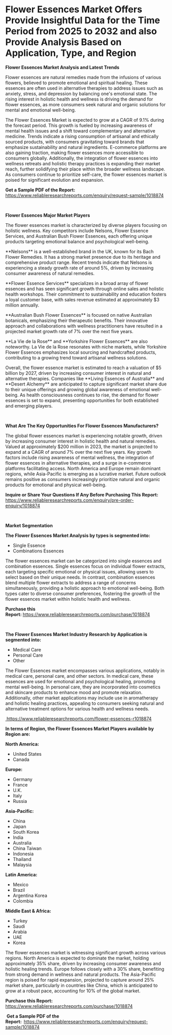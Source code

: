 <p><h1>Flower Essences Market Offers Provide Insightful Data for the Time Period from 2025 to 2032 and also Provide Analysis Based on Application, Type, and Region</h1></p><p><strong>Flower Essences Market Analysis and Latest Trends</strong></p>
<p><p>Flower essences are natural remedies made from the infusions of various flowers, believed to promote emotional and spiritual healing. These essences are often used in alternative therapies to address issues such as anxiety, stress, and depression by balancing one's emotional state. The rising interest in holistic health and wellness is driving the demand for flower essences, as more consumers seek natural and organic solutions for mental and emotional well-being.</p><p>The Flower Essences Market is expected to grow at a CAGR of 9.1% during the forecast period. This growth is fueled by increasing awareness of mental health issues and a shift toward complementary and alternative medicine. Trends indicate a rising consumption of artisanal and ethically sourced products, with consumers gravitating toward brands that emphasize sustainability and natural ingredients. E-commerce platforms are also gaining traction, making flower essences more accessible to consumers globally. Additionally, the integration of flower essences into wellness retreats and holistic therapy practices is expanding their market reach, further solidifying their place within the broader wellness landscape. As consumers continue to prioritize self-care, the flower essences market is poised for significant evolution and expansion.</p></p>
<p><strong>Get a Sample PDF of the Report:&nbsp;</strong> <a href="https://www.reliableresearchreports.com/enquiry/request-sample/1018874?utm_campaign=2883&utm_medium=2&utm_source=Github&utm_content=ia&utm_term=19042025&utm_id=flower-essences">https://www.reliableresearchreports.com/enquiry/request-sample/1018874</a></p>
<p>&nbsp;</p>
<p><strong>Flower Essences Major Market Players</strong></p>
<p><p>The flower essences market is characterized by diverse players focusing on holistic wellness. Key competitors include Nelsons, Flower Essence Services, and Australian Bush Flower Essences, each offering unique products targeting emotional balance and psychological well-being.</p><p>**Nelsons** is a well-established brand in the UK, known for its Bach Flower Remedies. It has a strong market presence due to its heritage and comprehensive product range. Recent trends indicate that Nelsons is experiencing a steady growth rate of around 5%, driven by increasing consumer awareness of natural remedies.</p><p>**Flower Essence Services** specializes in a broad array of flower essences and has seen significant growth through online sales and holistic health workshops. Their commitment to sustainability and education fosters a loyal customer base, with sales revenue estimated at approximately $3 million annually. </p><p>**Australian Bush Flower Essences** is focused on native Australian botanicals, emphasizing their therapeutic benefits. Their innovative approach and collaborations with wellness practitioners have resulted in a projected market growth rate of 7% over the next five years.</p><p>**La Vie de la Rose** and **Yorkshire Flower Essences** are also noteworthy. La Vie de la Rose resonates with niche markets, while Yorkshire Flower Essences emphasizes local sourcing and handcrafted products, contributing to a growing trend toward artisanal wellness solutions.</p><p>Overall, the flower essence market is estimated to reach a valuation of $5 billion by 2027, driven by increasing consumer interest in natural and alternative therapies. Companies like **Living Essences of Australia** and **Desert Alchemy** are anticipated to capture significant market share due to their unique offerings and growing global awareness of emotional well-being. As health consciousness continues to rise, the demand for flower essences is set to expand, presenting opportunities for both established and emerging players.</p></p>
<p>&nbsp;</p>
<p><strong>What Are The Key Opportunities For Flower Essences Manufacturers?</strong></p>
<p><p>The global flower essences market is experiencing notable growth, driven by increasing consumer interest in holistic health and natural remedies. Valued at approximately $200 million in 2023, the market is projected to expand at a CAGR of around 7% over the next five years. Key growth factors include rising awareness of mental wellness, the integration of flower essences in alternative therapies, and a surge in e-commerce platforms facilitating access. North America and Europe remain dominant regions, while Asia-Pacific is emerging as a lucrative market. Future outlook remains positive as consumers increasingly prioritize natural and organic products for emotional and physical well-being.</p></p>
<p><strong>Inquire or Share Your Questions If Any Before Purchasing This Report:</strong> <a href="https://www.reliableresearchreports.com/enquiry/pre-order-enquiry/1018874?utm_campaign=2883&utm_medium=2&utm_source=Github&utm_content=ia&utm_term=19042025&utm_id=flower-essences">https://www.reliableresearchreports.com/enquiry/pre-order-enquiry/1018874</a></p>
<p>&nbsp;</p>
<p><strong>Market Segmentation</strong></p>
<p><strong>The Flower Essences Market Analysis by types is segmented into:</strong></p>
<p><ul><li>Single Essence</li><li>Combinations Essences</li></ul></p>
<p><p>The flower essences market can be categorized into single essences and combination essences. Single essences focus on individual flower extracts, each targeting specific emotional or physical issues, allowing users to select based on their unique needs. In contrast, combination essences blend multiple flower extracts to address a range of concerns simultaneously, providing a holistic approach to emotional well-being. Both types cater to diverse consumer preferences, fostering the growth of the flower essences market within holistic health and wellness.</p></p>
<p><strong>Purchase this Report:&nbsp;</strong><a href="https://www.reliableresearchreports.com/purchase/1018874?utm_campaign=2883&utm_medium=2&utm_source=Github&utm_content=ia&utm_term=19042025&utm_id=flower-essences">https://www.reliableresearchreports.com/purchase/1018874</a></p>
<p>&nbsp;</p>
<p><strong>The Flower Essences Market Industry Research by Application is segmented into:</strong></p>
<p><ul><li>Medical Care</li><li>Personal Care</li><li>Other</li></ul></p>
<p><p>The Flower Essences market encompasses various applications, notably in medical care, personal care, and other sectors. In medical care, these essences are used for emotional and psychological healing, promoting mental well-being. In personal care, they are incorporated into cosmetics and skincare products to enhance mood and promote relaxation. Additionally, other market applications may include use in aromatherapy and holistic healing practices, appealing to consumers seeking natural and alternative treatment options for various health and wellness needs.</p></p>
<p><a href="https://www.reliableresearchreports.com/flower-essences-r1018874?utm_campaign=2883&utm_medium=2&utm_source=Github&utm_content=ia&utm_term=19042025&utm_id=flower-essences">&nbsp;https://www.reliableresearchreports.com/flower-essences-r1018874</a></p>
<p><strong>In terms of Region, the Flower Essences Market Players available by Region are:</strong></p>
<p>
    <p> <strong> North America: </strong>
        <ul>
            <li>United States</li>
            <li>Canada</li>
        </ul>
        </p> 
    <p> <strong> Europe: </strong>
        <ul>
            <li>Germany</li>
            <li>France</li>
            <li>U.K.</li>
            <li>Italy</li>
            <li>Russia</li>
        </ul>
        </p> 
    <p> <strong> Asia-Pacific: </strong>
        <ul>
            <li>China</li>
            <li>Japan</li>
            <li>South Korea</li>
            <li>India</li>
            <li>Australia</li>
            <li>China Taiwan</li>
            <li>Indonesia</li>
            <li>Thailand</li>
            <li>Malaysia</li>
        </ul>
        </p> 
    <p> <strong> Latin America: </strong>
        <ul>
            <li>Mexico</li>
            <li>Brazil</li>
            <li>Argentina Korea</li>
            <li>Colombia</li>
        </ul>
        </p> 
    <p> <strong> Middle East & Africa: </strong>
        <ul>
            <li>Turkey</li>
            <li>Saudi</li>
            <li>Arabia</li>
            <li>UAE</li>
            <li>Korea</li>
        </ul>
    </p>
    </p>
<p><p>The flower essences market is witnessing significant growth across various regions. North America is expected to dominate the market, holding approximately 35% share, driven by increasing consumer awareness and holistic healing trends. Europe follows closely with a 30% share, benefiting from strong demand in wellness and natural products. The Asia-Pacific region is poised for rapid expansion, projected to capture around 25% market share, particularly in countries like China, which is anticipated to grow at a robust pace, accounting for 10% of the global market.</p></p>
<p><strong>Purchase this Report: </strong><a href="https://www.reliableresearchreports.com/purchase/1018874?utm_campaign=2883&utm_medium=2&utm_source=Github&utm_content=ia&utm_term=19042025&utm_id=flower-essences">https://www.reliableresearchreports.com/purchase/1018874</a></p>
<p>&nbsp;<strong>Get a Sample PDF of the Report:&nbsp;&nbsp;</strong><a href="https://www.reliableresearchreports.com/enquiry/request-sample/1018874?utm_campaign=2883&utm_medium=2&utm_source=Github&utm_content=ia&utm_term=19042025&utm_id=flower-essences">https://www.reliableresearchreports.com/enquiry/request-sample/1018874</a></p>
<p><strong></strong></p>
<p><p></p><p></p><p></p></p>